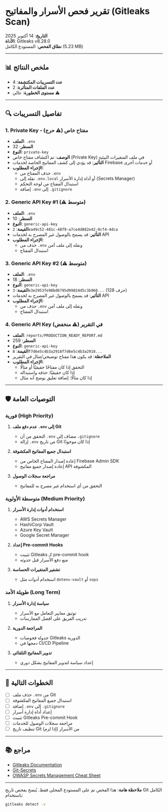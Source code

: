 # تقرير فحص الأسرار والمفاتيح (Gitleaks Scan)

**التاريخ**: 14 أكتوبر 2025  
**الأداة**: Gitleaks v8.28.0  
**نطاق الفحص**: المستودع الكامل (5.23 MB)

---

## 📊 ملخص النتائج

- **عدد التسريبات المكتشفة**: 4
- **عدد الملفات المتأثرة**: 2
- **مستوى الخطورة**: عالي ⚠️

---

## 🔍 تفاصيل التسريبات

### 1. Private Key - مفتاح خاص (⚠️ حرج)
- **الملف**: `.env`
- **السطر**: 32
- **النوع**: `private-key`
- **الوصف**: تم اكتشاف مفتاح خاص (Private Key) في ملف المتغيرات البيئية
- **التأثير**: قد يؤدي إلى كشف المفاتيح الخاصة لخدمات Firebase أو خدمات أخرى
- **الإجراء المطلوب**: 
  - حذف المفتاح من `.env`
  - نقله إلى `.env.local` أو أداة إدارة الأسرار (Secrets Manager)
  - استبدال المفتاح من لوحة التحكم
  - إضافة `.env` إلى `.gitignore`

### 2. Generic API Key #1 (⚠️ متوسط)
- **الملف**: `.env`
- **السطر**: 10
- **النوع**: `generic-api-key`
- **القيمة**: `2ea49c52-481c-48f9-a7ce4d882e42-0cf4-4dca`
- **التأثير**: قد يسمح بالوصول غير المصرح به لخدمات API
- **الإجراء المطلوب**: 
  - حذف من `.env` ونقله إلى ملف آمن
  - استبدال المفتاح

### 3. Generic API Key #2 (⚠️ متوسط)
- **الملف**: `.env`
- **السطر**: 18
- **النوع**: `generic-api-key`
- **القيمة**: `3e3e2953fe98bd6795d99024d5c3b960...` (128 حرف)
- **التأثير**: قد يسمح بالوصول غير المصرح به لخدمات API
- **الإجراء المطلوب**: 
  - حذف من `.env` ونقله إلى ملف آمن
  - استبدال المفتاح

### 4. Generic API Key في التقرير (⚠️ منخفض)
- **الملف**: `reports/PRODUCTION_READY_REPORT.md`
- **السطر**: 259
- **النوع**: `generic-api-key`
- **القيمة**: `8f7d6e5c4b3a2918f7d6e5c4b3a2918...`
- **الملاحظة**: قد يكون هذا مفتاح توضيحي/مثال في التقرير
- **الإجراء المطلوب**: 
  - التحقق إذا كان مفتاحًا حقيقيًا أو مثالًا
  - إذا كان حقيقيًا: حذفه واستبداله
  - إذا كان مثالًا: إضافة تعليق يوضح أنه مثال

---

## 🛡️ التوصيات العامة

### فورية (High Priority)
1. **عدم دفع ملف `.env` إلى Git**
   - التحقق من أن `.env` مضاف إلى `.gitignore`
   - إزالة `.env` من تاريخ Git إذا كان موجودًا

2. **استبدال جميع المفاتيح المكشوفة**
   - إعادة إصدار المفتاح الخاص من Firebase Admin SDK
   - إعادة إصدار جميع مفاتيح API المكشوفة

3. **مراجعة سجلات الوصول**
   - التحقق من أي استخدام غير مصرح به للمفاتيح

### متوسطة الأولوية (Medium Priority)
1. **استخدام أدوات إدارة الأسرار**
   - AWS Secrets Manager
   - HashiCorp Vault
   - Azure Key Vault
   - Google Secret Manager

2. **إعداد Pre-commit Hooks**
   - تثبيت Gitleaks كـ pre-commit hook
   - منع دفع الأسرار قبل حدوثه

3. **تشفير المتغيرات الحساسة**
   - استخدام أدوات مثل `dotenv-vault` أو `sops`

### طويلة الأمد (Long Term)
1. **سياسة إدارة الأسرار**
   - توثيق معايير التعامل مع الأسرار
   - تدريب الفريق على أفضل الممارسات

2. **المراجعة الدورية**
   - جدولة فحوصات Gitleaks الدورية
   - دمجها في CI/CD Pipeline

3. **تدوير المفاتيح التلقائي**
   - إعداد سياسة لتدوير المفاتيح بشكل دوري

---

## 📝 الخطوات التالية

- [ ] حذف ملف `.env` من Git
- [ ] استبدال جميع المفاتيح المكشوفة
- [ ] إضافة `.env` إلى `.gitignore`
- [ ] إعداد أداة إدارة أسرار
- [ ] تثبيت Gitleaks Pre-commit Hook
- [ ] مراجعة سجلات الوصول للخدمات
- [ ] تنظيف تاريخ Git من الأسرار (إذا لزم)

---

## 📚 مراجع

- [Gitleaks Documentation](https://github.com/gitleaks/gitleaks)
- [Git-Secrets](https://github.com/awslabs/git-secrets)
- [OWASP Secrets Management Cheat Sheet](https://cheatsheetseries.owasp.org/cheatsheets/Secrets_Management_CheatSheet.html)

---

**ملاحظة هامة**: هذا الفحص تم على المستودع المحلي فقط. يُنصح بفحص تاريخ Git الكامل باستخدام:
```bash
gitleaks detect -v
```


